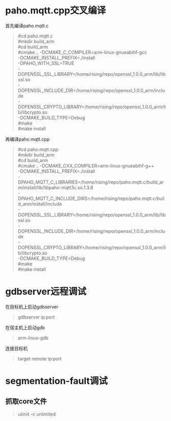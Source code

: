 # paho.mqtt.cpp交叉编译

首先编译paho.mqtt.c
>#cd paho.mqtt.c \
#mkdir build_arm \
#cd build_arm \
#cmake ..  -DCMAKE_C_COMPILER=arm-linux-gnueabihf-gcc  \
-DCMAKE_INSTALL_PREFIX=./install  \
-DPAHO_WITH_SSL=TRUE  \
-DOPENSSL_SSL_LIBRARY=/home/rising/repo/openssl_1.0.0_arm/lib/libssl.so 	\
-DOPENSSL_INCLUDE_DIR=/home/rising/repo/openssl_1.0.0_arm/include 	\
-DOPENSSL_CRYPTO_LIBRARY=/home/rising/repo/openssl_1.0.0_arm/lib/libcrypto.so \
-DCMAKE_BUILD_TYPE=Debug \
#make \
#make install 

再编译paho.mqtt.cpp
>#cd paho.mqtt.cpp \
#mkdir build_arm \
#cd build_arm \
#cmake ..  -DCMAKE_CXX_COMPILER=arm-linux-gnueabihf-g++  \
-DCMAKE_INSTALL_PREFIX=./install  \
-DPAHO_MQTT_C_LIBRARIES=/home/rising/repo/paho.mqtt.c/build_arm/install/lib/libpaho-mqtt3c.so.1.3.8  \
-DPAHO_MQTT_C_INCLUDE_DIRS=/home/rising/repo/paho.mqtt.c/build_arm/install/include  \
-DOPENSSL_SSL_LIBRARY=/home/rising/repo/openssl_1.0.0_arm/lib/libssl.so  \
-DOPENSSL_INCLUDE_DIR=/home/rising/repo/openssl_1.0.0_arm/include  \
-DOPENSSL_CRYPTO_LIBRARY=/home/rising/repo/openssl_1.0.0_arm/lib/libcrypto.so \
-DCMAKE_BUILD_TYPE=Debug \
#make \
#make install

# gdbserver远程调试

在目标机上启动gdbserver
>gdbserver ip:port <path> 

在宿主机上启动gdb
>arm-linux-gdb <path>

连接目标机
>target remote ip:port

# segmentation-fault调试
## 抓取core文件
> ulimit -c unlimited

